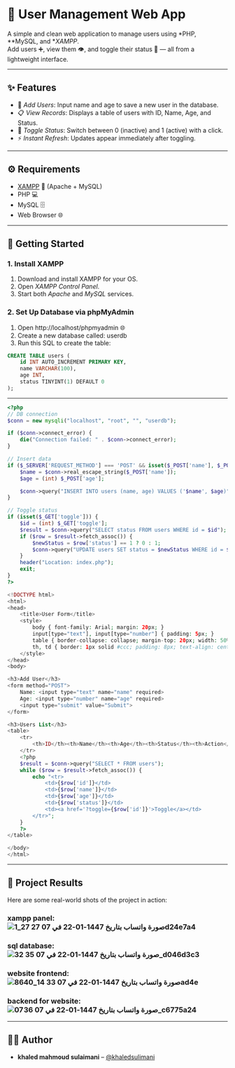 # 👥 User Management Web App

A simple and clean web application to manage users using *PHP, **MySQL, and **XAMPP*.  
Add users ➕, view them 👁, and toggle their status 🔁 — all from a lightweight interface.

---

## ✨ Features

- 📝 *Add Users*: Input name and age to save a new user in the database.
- 📋 *View Records*: Displays a table of users with ID, Name, Age, and Status.
- 🔄 *Toggle Status*: Switch between 0 (inactive) and 1 (active) with a click.
- ⚡ *Instant Refresh*: Updates appear immediately after toggling.

---

## ⚙ Requirements

- [XAMPP](https://www.apachefriends.org/index.html) 🧰 (Apache + MySQL)
- PHP 💻
- MySQL 🗄
- Web Browser 🌐

---

## 🚀 Getting Started

### 1. Install XAMPP

1. Download and install XAMPP for your OS.
2. Open *XAMPP Control Panel*.
3. Start both *Apache* and *MySQL* services.

### 2. Set Up Database via phpMyAdmin

1. Open http://localhost/phpmyadmin 🌐
2. Create a new database called: userdb
3. Run this SQL to create the table:

```sql
CREATE TABLE users (
    id INT AUTO_INCREMENT PRIMARY KEY,
    name VARCHAR(100),
    age INT,
    status TINYINT(1) DEFAULT 0
);
```
---

```php
<?php
// DB connection
$conn = new mysqli("localhost", "root", "", "userdb");

if ($conn->connect_error) {
    die("Connection failed: " . $conn->connect_error);
}

// Insert data
if ($_SERVER['REQUEST_METHOD'] === 'POST' && isset($_POST['name'], $_POST['age'])) {
    $name = $conn->real_escape_string($_POST['name']);
    $age = (int) $_POST['age'];

    $conn->query("INSERT INTO users (name, age) VALUES ('$name', $age)");
}

// Toggle status
if (isset($_GET['toggle'])) {
    $id = (int) $_GET['toggle'];
    $result = $conn->query("SELECT status FROM users WHERE id = $id");
    if ($row = $result->fetch_assoc()) {
        $newStatus = $row['status'] == 1 ? 0 : 1;
        $conn->query("UPDATE users SET status = $newStatus WHERE id = $id");
    }
    header("Location: index.php");
    exit;
}
?>

<!DOCTYPE html>
<html>
<head>
    <title>User Form</title>
    <style>
        body { font-family: Arial; margin: 20px; }
        input[type="text"], input[type="number"] { padding: 5px; }
        table { border-collapse: collapse; margin-top: 20px; width: 50%; }
        th, td { border: 1px solid #ccc; padding: 8px; text-align: center; }
    </style>
</head>
<body>

<h3>Add User</h3>
<form method="POST">
    Name: <input type="text" name="name" required>
    Age: <input type="number" name="age" required>
    <input type="submit" value="Submit">
</form>

<h3>Users List</h3>
<table>
    <tr>
        <th>ID</th><th>Name</th><th>Age</th><th>Status</th><th>Action</th>
    </tr>
    <?php
    $result = $conn->query("SELECT * FROM users");
    while ($row = $result->fetch_assoc()) {
        echo "<tr>
            <td>{$row['id']}</td>
            <td>{$row['name']}</td>
            <td>{$row['age']}</td>
            <td>{$row['status']}</td>
            <td><a href='?toggle={$row['id']}'>Toggle</a></td>
        </tr>";
    }
    ?>
</table>

</body>
</html>
```
---

## 📸 Project Results

Here are some real-world shots of the project in action:

### xampp panel: ![صورة واتساب بتاريخ 1447-01-22 في 07 27 27_1d24e7a4](https://github.com/user-attachments/assets/dd39ab5d-edd0-4f2a-b7e5-15bbb62e295e)

### sql database: ![صورة واتساب بتاريخ 1447-01-22 في 07 35 32_d046d3c3](https://github.com/user-attachments/assets/03cd5e19-39a1-4fff-b48c-4363dd55e5e8)

### website frontend: ![صورة واتساب بتاريخ 1447-01-22 في 07 33 14_8640ad4e](https://github.com/user-attachments/assets/52963fc7-079b-496f-b9fa-5ff33b98392b)

### backend for website: ![صورة واتساب بتاريخ 1447-01-22 في 07 36 07_c6775a24](https://github.com/user-attachments/assets/da7bdd61-eb1c-4132-9777-c5b820e5848c)

---

## 🧑‍💻 Author

- **khaled mahmoud sulaimani** – [@khaledsulimani](https://github.com/khaledsulimani)

